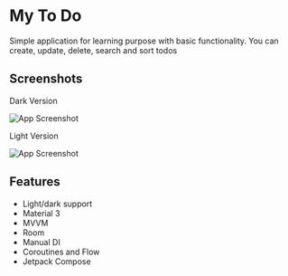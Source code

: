 
# My To Do

Simple application for learning purpose with basic functionality. You can create, update, delete, search and sort todos


## Screenshots

Dark Version

![App Screenshot](https://i.ibb.co/0r3nYX1/Group-1.png)

Light Version

![App Screenshot](https://i.ibb.co/99NBrXv/Group-1.png)
## Features

- Light/dark support
- Material 3
- MVVM
- Room
- Manual DI
- Coroutines and Flow
- Jetpack Compose


